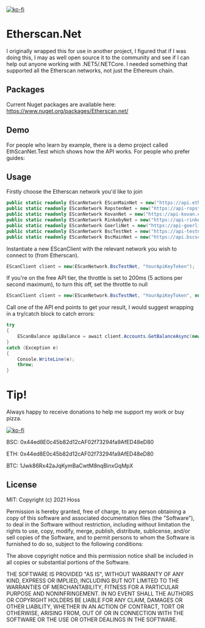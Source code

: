 [![ko-fi](https://ko-fi.com/img/githubbutton_sm.svg)](https://ko-fi.com/O5O8AGNLW)

# Etherscan.Net
I originally wrapped this for use in another project, I figured that if I was doing this, I may as well open source it to the community and see if I can help out anyone working with .NET5/.NETCore. I needed something that supported all the Etherscan networks, not just the Ethereum chain. 

## Packages
Current Nuget packages are available here: https://www.nuget.org/packages/Etherscan.net/

## Demo
For people who learn by example, there is a demo project called EthScanNet.Test which shows how the API works.
For people who prefer guides:

## Usage
Firstly choose the Etherscan network you'd like to join
```C#
public static readonly EScanNetwork EScanMainNet = new("https://api.etherscan.io/api");
public static readonly EScanNetwork RopstenNet = new("https://api-ropsten.etherscan.io/api");
public static readonly EScanNetwork KovanNet = new("https://api-kovan.etherscan.io/api");
public static readonly EScanNetwork RinkebyNet = new("https://api-rinkeby.etherscan.io/api");
public static readonly EScanNetwork GoerliNet = new("https://api-goerli.etherscan.io/api");
public static readonly EScanNetwork BscTestNet = new("https://api-testnet.bscscan.com/api");
public static readonly EScanNetwork BscMainNet = new("https://api.bscscan.com/api");
```

Instantiate a new EScanClient with the relevant network you wish to connect to (from Etherscan).
``` C#
EScanClient client = new(EScanNetwork.BscTestNet, "YourApiKeyToken");
```

If you're on the free API tier, the throttle is set to 200ms (5 actions per second maximum), to turn this off, set the throttle to null
``` C#
EScanClient client = new(EScanNetwork.BscTestNet, "YourApiKeyToken", null);
```

Call one of the API end points to get your result, I would suggest wrapping in a try/catch block to catch errors:
``` C#
try 
{
    EScanBalance apiBalance = await client.Accounts.GetBalanceAsync(new("0x0000000000000000000000000000000000001004"));
}
catch (Exception e)
{
    Console.WriteLine(e);
    throw;
}
```

# Tip!
Always happy to receive donations to help me support my work or buy pizza.

[![ko-fi](https://ko-fi.com/img/githubbutton_sm.svg)](https://ko-fi.com/O5O8AGNLW)

BSC: 0x44ed8E0c45b82d12cAF02f73294fa9AfED48eD80

ETH: 0x44ed8E0c45b82d12cAF02f73294fa9AfED48eD80

BTC: 1Jwk86Rx42aJqKymBaCwtM8nqBinxGqMpX

## License
MIT: Copyright (c) 2021 Hoss

Permission is hereby granted, free of charge, to any person obtaining a copy
of this software and associated documentation files (the "Software"), to deal
in the Software without restriction, including without limitation the rights
to use, copy, modify, merge, publish, distribute, sublicense, and/or sell
copies of the Software, and to permit persons to whom the Software is
furnished to do so, subject to the following conditions:

The above copyright notice and this permission notice shall be included in all
copies or substantial portions of the Software.

THE SOFTWARE IS PROVIDED "AS IS", WITHOUT WARRANTY OF ANY KIND, EXPRESS OR
IMPLIED, INCLUDING BUT NOT LIMITED TO THE WARRANTIES OF MERCHANTABILITY,
FITNESS FOR A PARTICULAR PURPOSE AND NONINFRINGEMENT. IN NO EVENT SHALL THE
AUTHORS OR COPYRIGHT HOLDERS BE LIABLE FOR ANY CLAIM, DAMAGES OR OTHER
LIABILITY, WHETHER IN AN ACTION OF CONTRACT, TORT OR OTHERWISE, ARISING FROM,
OUT OF OR IN CONNECTION WITH THE SOFTWARE OR THE USE OR OTHER DEALINGS IN THE
SOFTWARE.
